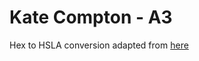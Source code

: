 # Kate Compton - A3

Hex to HSLA conversion adapted from [here](https://css-tricks.com/converting-color-spaces-in-javascript/)